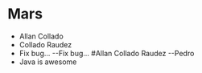 # Mars
- Allan Collado
- Collado Raudez
- Fix bug...
--Fix bug...
#Allan Collado Raudez
--Pedro
- Java is awesome
